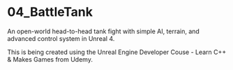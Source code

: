 # 04_BattleTank
An open-world head-to-head tank fight with simple AI, terrain, and advanced control system in Unreal 4. 

This is being created using the Unreal Engine Developer Couse - Learn C++ & Makes Games from Udemy. 
